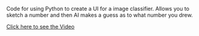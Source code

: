 Code for using Python to create a UI for a image classifier. 
Allows you to sketch a number and then AI makes a guess as to what number you drew.

[Click here to see the Video](https://youtu.be/8rx7XqbpM3Q)
